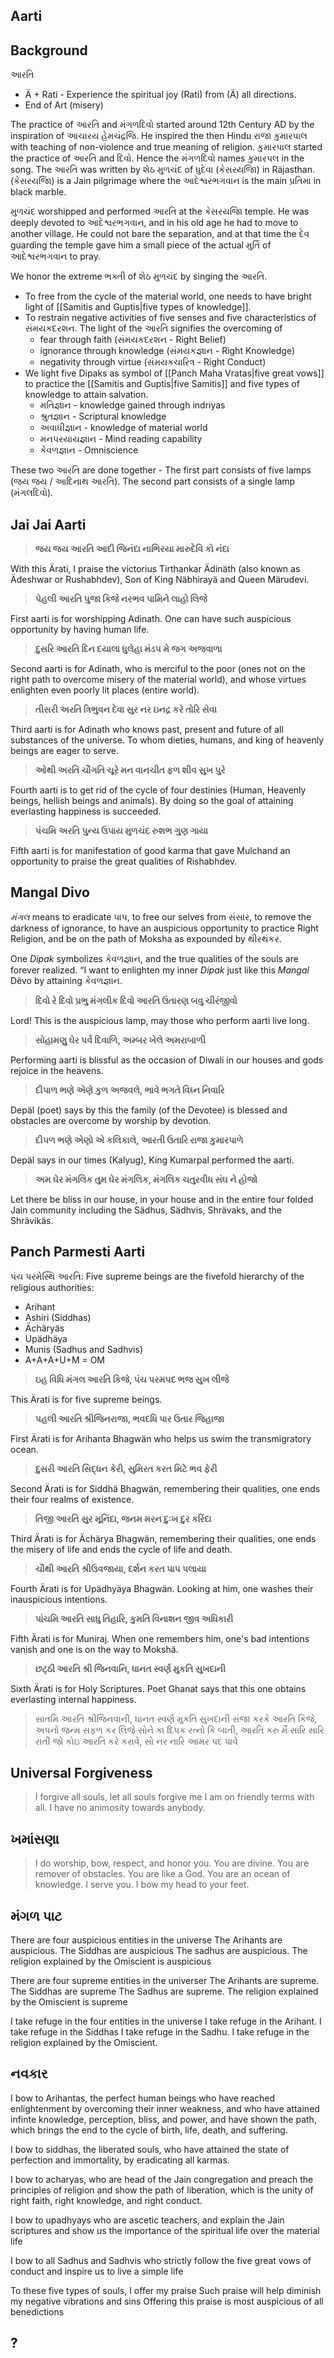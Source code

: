 ## Aarti

## Background

આરતિ

-   Ä + Rati - Experience the spiritual joy (Rati) from (Ä) all directions.
-   End of Art (misery)
    

The practice of આરતિ and મંગળદિવો started around 12th Century AD by the inspiration of આચારય હેમચંદ્રજિ. He inspired the then Hindu રાજા કુમારપાલ with teaching of non-violence and true meaning of religion. કુમારપાલ started the practice of આરતિ and દિવો. Hence the મંગળદિવો names કુમારપલ in the song. The આરતિ was written by શેઠ મુળચંદ of ધુદેવા (કેસરયજિા) in Räjasthan. (કેસરયજિા) is a Jain pilgrimage where the આદેશ્વરભગવાન is the main પ્રતિમા in black marble.

મુળચંદ worshipped and performed આરતિ at the કેસરયજિા temple. He was deeply devoted to આદેશ્વરભગવાન, and in his old age he had to move to another village. He could not bare the separation, and at that time the દેવ guarding the temple gave him a small piece of the actual મુર્તિ of આદેશ્વરભગવાન to pray.

We honor the extreme ભક્તી of શેઠ મુળચંદ by singing the આરતિ.

-   To free from the cycle of the material world, one needs to have bright light of [[Samitis and Guptis|five types of knowledge]].
-   To restrain negative activities of five senses and five characteristics of સંમયકદરશન. The light of the આરતિ signifies the overcoming of
	-   fear through faith (સંમયકદરશન - Right Belief)
    -   ignorance through knowledge (સંમયકજ્ઞાન - Right Knowledge)
    -   negativity through virtue (સંમયકચારિત્ર - Right Conduct)
-   We light five Dipaks as symbol of [[Panch Maha Vratas|five great vows]] to practice the [[Samitis and Guptis|five Samitis]] and five types of knowledge to attain salvation.
    -   મતિજ્ઞાન - knowledge gained through indriyas
    -   શ્રુતજ્ઞાન - Scriptural knowledge
    -   અવાધીજ્ઞાન - knowledge of material world
    -   મનપરયાયજ્ઞાન - Mind reading capability
    -   કેવળજ્ઞાન - Omniscience

These two આરતિ are done together - The first part consists of five lamps (જય જય / આદિનાથ આરતિ). The second part consists of a single lamp (મંગલદિવો).

## Jai Jai Aarti

> **જય જય આરતિ આદી જિનંદા નાભિરયા મારુદેવિ કો નંદા**

With this Ärati, I praise the victorius Tirthankar Ädinäth (also known as Ädeshwar  or Rushabhdev), Son of King Näbhirayä and Queen Märudevi.



> **પેહલી આરતિ પુજા કિજે નરભવ પામિને લાહો લિજે**

First aarti is for worshipping Adinath. One can have such auspicious opportunity by having human life.



> **દુસરિ આરતિ દિન દયાલા ધુલેહા મંડપ મે જગ અજવાળા**

Second aarti is for Adinath, who is merciful to the poor (ones not on the right path to overcome misery of the material world), and whose virtues enlighten even poorly lit places (entire world).



> **તીસરી અરતિ ત્રિભુવન દેવા સુર નર ઇનદ્ર કરે તોરિ સેવા**

Third aarti is for Adinath who knows past, present and future of all substances of the universe. To whom dieties, humans, and king of heavenly beings are eager to serve.



> **ઓથી અરતિ ચૌગતિ ચૂરે મન વાનચીત ફળ શીવ સુખ પુરે**

Fourth aarti is to get rid of the cycle of four destinies (Human, Heavenly beings, hellish beings and animals). By doing so the goal of attaining everlasting happiness is succeeded.



> **પંચમિ અરતિ પુન્ય ઉપાય મુળચંદ રુશભ ગુણ ગાયા**

Fifth aarti is for manifestation of good karma that gave Mulchand an opportunity to praise the great qualities of Rishabhdev.

##  Mangal Divo

*મંગલ* means to eradicate પાપ, to free our selves from સંસાર, to remove the darkness of ignorance, to have an auspicious opportunity to practice Right Religion, and be on the path of Moksha as expounded by થીરથંકર.

One _Dipak_ symbolizes કેવળજ્ઞાન, and the true qualities of the souls are forever realized. “I want to enlighten my inner _Dipak_ just like this _Mangal_ Dëvo by attaining કેવળજ્ઞાન.



> **દિવો રે દિવો પ્રભુ મંગલીક દિવો આરતિ ઉતારણ બવુ ચીરંજીવો**

Lord! This is the auspicious lamp, may those who perform aarti live long.



> **સોહામણુ ઘેર પર્વ દિવાળિ, અમ્બર ખેલે અમરાબાળી**

Performing aarti is blissful as the occasion of Diwali in our houses and gods rejoice in the heavens.



> **દીપાળ ભણે એણે કુળ અજવલે, ભાવે ભગતે વિધ્ન નિવારિ**

Depäl (poet) says by this the family (of the Devotee) is blessed and obstacles are overcome by worship by devotion.



> **દીપળ ભણે એણો એ કલિકાલે, આરતી ઉતારિ રાજા કુમારપાળે**

Depäl says in our times (Kalyug), King Kumarpal performed the aarti.



> **અમ ઘેર મંગલિક તુમ ઘેર મંગલિક, મંગલિક ચતુરવીધ સંઘ ને હોજો**

Let there be bliss in our house, in your house and in the entire four folded Jain community including the Sädhus, Sädhvis,  Shrävaks, and the Shrävikäs.

## Panch Parmesti Aarti

પંચ પરમેસ્થિ આરતિ: Five supreme beings are the fivefold hierarchy of the religious authorities:
- Arihant
- Ashiri (Siddhas)
- Ächäryäs
- Upädhäya
- Munis (Sadhus and Sadhvis)
- A+A+A+U+M  = OM

> **ઇહ વિધિ મંગલ આરતિ કિજે, પંચ પરમપદ ભજ સુખ લીજે**

This Ärati is for five supreme beings.



> **પહલી આરતિ શ્રીજિનરાજા, ભવદધિ પાર ઉતાર જિહાજા**

First Ärati is for Arihanta Bhagwän who helps us swim the transmigratory ocean.



> **દુસરી આરતિ સિદ્ધન કેરી, સુમિરત કરત મિટે ભવ ફેરી**

Second Ärati is for Siddhä Bhagwän, remembering their qualities, one ends their four realms of existence. 



> **તિજી આરતિ સુર મૂનિંદા, જનમ મરન દુઃખ દુર કરિંદા**

Third Ärati is for Ächärya Bhagwän, remembering their qualities, one ends the misery of life and ends the cycle of life and death.



> **ચૌથી આરતિ શ્રીઉવજાયા, દર્શન કરત પાપ પલાયા**

Fourth Ärati is for Upädhyäya Bhagwän. Looking at him, one washes their inauspicious intentions.



> **પાંચમિ આરતિ સાધુ તિહારિ, કુમતિ વિનાશન જીવ અધિકારી**

Fifth Ärati is for Muniraj. When one remembers him, one's bad intentions vanish and one is on the way to Mokshä.



> **છટ્ઠી આરતિ  શ્રી જિનવાનિ, ધાનત સ્વર્ણ મુકતિ સુખદાની**

Sixth Ärati is for Holy Scriptures. Poet Ghanat says that this one obtains everlasting internal happiness.



> સાતમિ આરતિ શ્રીજિનવાની, ધાનત સ્વર્ણ મુકતિ સુખદાની
> સંજા કરકે આરતિ કિજે, અપનો જન્મ સફળ કર લિજે
> સોને કા દિપક રત્નો કિ બાતી, આરતિ કરુ મૈં સારિ સારિ રાતી
> જો કોઇ આરતિ કરે કરાવે, સો નર નારિ આમર પદ પાવે



## Universal Forgiveness

> I forgive all souls, let all souls forgive me
> I am on friendly terms with all. I have no animosity towards anybody.

## ખમાંસણા

>  I do worship, bow, respect, and honor you. You are divine.
>  You are remover of obstacles. You are like a God.
>  You are an ocean of knowledge. I serve you.
>  I bow my head to your feet.

## મંગળ પાટ

There are four auspicious entities in the universe
The Arihants are auspicious. The Siddhas are auspicious
The sadhus are auspicious. The religion explained by the Omiscient is auspicious

There are four supreme entities in the universer
The Arihants are supreme. The Siddhas are supreme
The Sadhus are supreme. The religion explained by the Omiscient is supreme

I take refuge in the four entities in the universe
I take refuge in the Arihant. I take refuge in the Siddhas
I take refuge in the Sadhu. I take refuge in the religion explained by the Omiscient.

## નવકાર

I bow to Arihantas, the perfect human beings who have reached enlightenment by overcoming their inner weakness, and who have attained infinte knowledge, perception, bliss, and power, and have shown the path, which brings the end to the cycle of birth, life, death, and suffering.

I bow to siddhas, the liberated souls, who have attained the state of perfection and immortality, by eradicating all karmas.

I bow to acharyas, who are head of the Jain congregation and preach the principles of religion and show the path of liberation, which is the unity of right faith, right knowledge, and right conduct.

I bow to upadhyays who are ascetic teachers, and explain the Jain scriptures and show us the importance of the spiritual life over the material life

I bow to all Sadhus and Sadhvis who strictly follow the five great vows of conduct and inspire us to live a simple life

To these five types of souls, I offer my praise
Such praise will help diminish my negative vibrations and sins
Offering this praise is most auspicious of all benedictions

## ?

